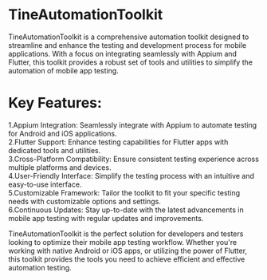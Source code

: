 # TineAutomationToolkit
TineAutomationToolkit is a comprehensive automation toolkit designed to streamline and enhance the testing and development process for mobile applications. With a focus on integrating seamlessly with Appium and Flutter, this toolkit provides a robust set of tools and utilities to simplify the automation of mobile app testing.

# Key Features:
1.Appium Integration: Seamlessly integrate with Appium to automate testing for Android and iOS applications.<br>
2.Flutter Support: Enhance testing capabilities for Flutter apps with dedicated tools and utilities.<br>
3.Cross-Platform Compatibility: Ensure consistent testing experience across multiple platforms and devices.<br>
4.User-Friendly Interface: Simplify the testing process with an intuitive and easy-to-use interface.<br>
5.Customizable Framework: Tailor the toolkit to fit your specific testing needs with customizable options and settings.<br>
6.Continuous Updates: Stay up-to-date with the latest advancements in mobile app testing with regular updates and improvements.<br>


TineAutomationToolkit is the perfect solution for developers and testers looking to optimize their mobile app testing workflow. Whether you're working with native Android or iOS apps, or utilizing the power of Flutter, this toolkit provides the tools you need to achieve efficient and effective automation testing.

